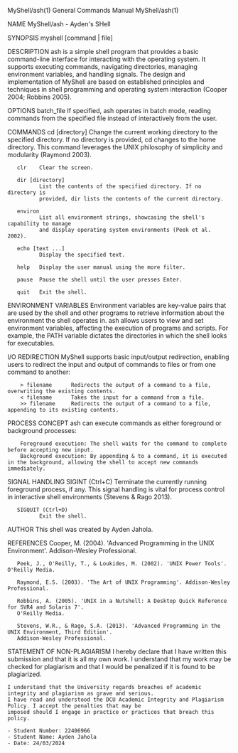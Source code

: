 MyShell/ash(1)                            General Commands Manual                            MyShell/ash(1)

NAME
       MyShell/ash - Ayden's SHell

SYNOPSIS
       myshell [command | file]

DESCRIPTION
       ash is a simple shell program that provides a basic command-line interface for
       interacting with the operating system. It supports executing commands,
       navigating directories, managing environment variables, and handling signals.
       The design and implementation of MyShell are based on established principles and
       techniques in shell programming and operating system interaction (Cooper 2004; Robbins 2005).

OPTIONS
       batch_file
              If specified, ash operates in batch mode, reading commands from the
              specified file instead of interactively from the user.

COMMANDS
       cd [directory]
              Change the current working directory to the specified directory. If no
              directory is provided, cd changes to the home directory. This command
              leverages the UNIX philosophy of simplicity and modularity (Raymond 2003).

       clr    Clear the screen.

       dir [directory]
              List the contents of the specified directory. If no directory is
              provided, dir lists the contents of the current directory.

       environ
              List all environment strings, showcasing the shell's capability to manage
              and display operating system environments (Peek et al. 2002).

       echo [text ...]
              Display the specified text.

       help   Display the user manual using the more filter.

       pause  Pause the shell until the user presses Enter.

       quit   Exit the shell.

ENVIRONMENT VARIABLES
        Environment variables are key-value pairs that are used by the shell and other 
        programs to retrieve information about the environment the shell operates in. 
        ash allows users to view and set environment variables, affecting the execution 
        of programs and scripts. For example, the PATH variable dictates the directories in 
        which the shell looks for executables.

I/O REDIRECTION
        MyShell supports basic input/output redirection, enabling users to redirect the input 
        and output of commands to files or from one command to another:

        > filename      Redirects the output of a command to a file, overwriting the existing contents.
        < filename      Takes the input for a command from a file.
        >> filename     Redirects the output of a command to a file, appending to its existing contents.

PROCESS CONCEPT
        ash can execute commands as either foreground or background processes:

        Foreground execution: The shell waits for the command to complete before accepting new input.
        Background execution: By appending & to a command, it is executed in the background, allowing the shell to accept new commands immediately.

SIGNAL HANDLING
       SIGINT (Ctrl+C)
              Terminate the currently running foreground process, if any. This signal
              handling is vital for process control in interactive shell environments
              (Stevens & Rago 2013).

       SIGQUIT (Ctrl+D)
              Exit the shell.

AUTHOR
       This shell was created by Ayden Jahola.

REFERENCES
       Cooper, M. (2004). 'Advanced Programming in the UNIX Environment'. Addison-Wesley Professional.

       Peek, J., O'Reilly, T., & Loukides, M. (2002). 'UNIX Power Tools'. O'Reilly Media.

       Raymond, E.S. (2003). 'The Art of UNIX Programming'. Addison-Wesley Professional.

       Robbins, A. (2005). 'UNIX in a Nutshell: A Desktop Quick Reference for SVR4 and Solaris 7'.
       O'Reilly Media.

       Stevens, W.R., & Rago, S.A. (2013). 'Advanced Programming in the UNIX Environment, Third Edition'.
       Addison-Wesley Professional.

STATEMENT OF NON-PLAGIARISM
    I hereby declare that I have written this submission and that it is all my own work. 
    I understand that my work may be checked for plagiarism and 
    that I would be penalized if it is found to be plagiarized.

    I understand that the University regards breaches of academic integrity and plagiarism as grave and serious. 
    I have read and understood the DCU Academic Integrity and Plagiarism Policy. I accept the penalties that may be 
    imposed should I engage in practice or practices that breach this policy.

    - Student Number: 22406966
    - Student Name: Ayden Jahola
    - Date: 24/03/2024
